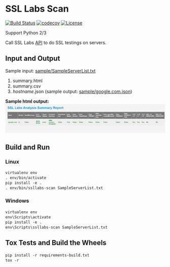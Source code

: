 # SSL Labs Scan #

[![Build Status](https://travis-ci.org/kyhau/ssllabs-scan.svg?branch=master)](https://travis-ci.org/kyhau/ssllabs-scan) 
[![codecov](https://codecov.io/gh/kyhau/ssllabs-scan/branch/master/graph/badge.svg)](https://codecov.io/gh/kyhau/ssllabs-scan)
[![License](https://img.shields.io/badge/license-MIT-blue.svg)](http://en.wikipedia.org/wiki/MIT_License)

Support Python 2/3

Call SSL Labs [API](https://github.com/ssllabs/ssllabs-scan/blob/stable/ssllabs-api-docs.md) to do SSL testings on servers.

## Input and Output

Sample input: [sample/SampleServerList.txt](sample/SampleServerList.txt)

1. summary.html 
1. summary.csv 
1. _hostname_.json (sample output: [sample/google.com.json](sample/google.com.json))

**Sample html output:**
![alt text](sample/SampleHtmlOutput.png "Sample html output")

## Build and Run

### Linux
```
virtualenv env
. env/bin/activate
pip install -e .
. env/bin/ssllabs-scan SampleServerList.txt
```

### Windows
```
virtualenv env
env\Scripts\activate
pip install -e .
env\Scripts\ssllabs-scan SampleServerList.txt
```

## Tox Tests and Build the Wheels

```
pip install -r requirements-build.txt
tox -r
```

